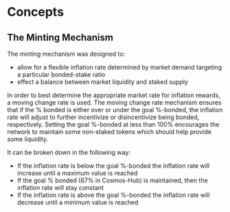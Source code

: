 <!--
order: 0
-->

# Concepts

## The Minting Mechanism

The minting mechanism was designed to:

- allow for a flexible inflation rate determined by market demand targeting a
  particular bonded-stake ratio
- effect a balance between market liquidity and staked supply

In order to best determine the appropriate market rate for inflation rewards, a
moving change rate is used. The moving change rate mechanism ensures that if the
% bonded is either over or under the goal %-bonded, the inflation rate will
adjust to further incentivize or disincentivize being bonded, respectively.
Setting the goal %-bonded at less than 100% encourages the network to maintain
some non-staked tokens which should help provide some liquidity.

It can be broken down in the following way:

- If the inflation rate is below the goal %-bonded the inflation rate will
  increase until a maximum value is reached
- If the goal % bonded (67% in Cosmos-Hub) is maintained, then the inflation
  rate will stay constant
- If the inflation rate is above the goal %-bonded the inflation rate will
  decrease until a minimum value is reached
